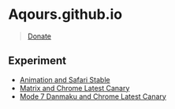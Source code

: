# Aqours.github.io
> [Donate](https://Aqours.github.io/donate.html)


## Experiment

- [Animation and Safari Stable](https://Aqours.github.io/experiment/animation-and-safari-stable.html)
- [Matrix and Chrome Latest Canary](https://Aqours.github.io/experiment/matrix-and-chrome-latest-canary.html)
- [Mode 7 Danmaku and Chrome Latest Canary](https://Aqours.github.io/experiment/mode-7-danmaku-and-chrome-latest-canary.html)
